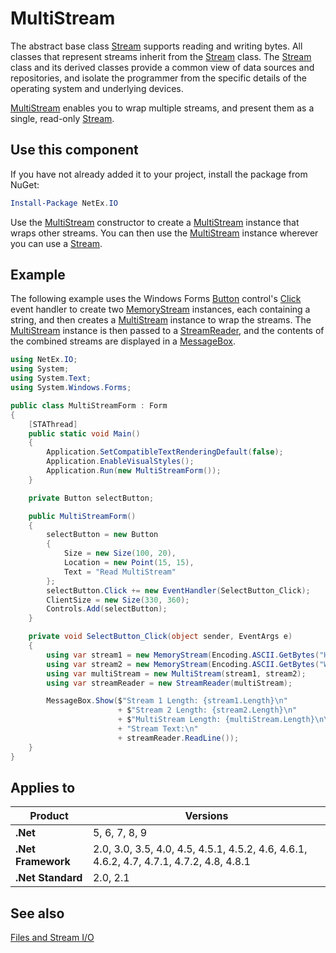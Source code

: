 # MultiStream

The abstract base class [Stream](xref:System.IO.Stream) supports reading and writing bytes. All classes that represent streams inherit from the [Stream](xref:System.IO.Stream) class. The [Stream](xref:System.IO.Stream) class and its derived classes provide a common view of data sources and repositories, and isolate the programmer from the specific details of the operating system and underlying devices.

[MultiStream](xref:NetEx.IO.MultiStream) enables you to wrap multiple streams, and present them as a single, read-only [Stream](xref:System.IO.Stream).

## Use this component

If you have not already added it to your project, install the package from NuGet:

```powershell
Install-Package NetEx.IO
```

Use the [MultiStream](xref:NetEx.IO.MultiStream) constructor to create a [MultiStream](xref:NetEx.IO.MultiStream) instance that wraps other streams. You can then use the [MultiStream](xref:NetEx.IO.MultiStream) instance wherever you can use a [Stream](xref:System.IO.Stream).

## Example

The following example uses the Windows Forms [Button](xref:System.Windows.Forms.Button) control's [Click](xref:System.Windows.Forms.Control.Click) event handler to create two [MemoryStream](xref:System.IO.MemoryStream) instances, each containing a string, and then creates a [MultiStream](xref:NetEx.IO.MultiStream) instance to wrap the streams. The [MultiStream](xref:NetEx.IO.MultiStream) instance is then passed to a [StreamReader](xref:System.IO.StreamReader), and the contents of the combined streams are displayed in a [MessageBox](xref:System.Windows.Forms.MessageBox).

```csharp
using NetEx.IO;
using System;
using System.Text;
using System.Windows.Forms;

public class MultiStreamForm : Form
{
    [STAThread]
    public static void Main()
    {
        Application.SetCompatibleTextRenderingDefault(false);
        Application.EnableVisualStyles();
        Application.Run(new MultiStreamForm());
    }

    private Button selectButton;

    public MultiStreamForm()
    {
        selectButton = new Button
        {
            Size = new Size(100, 20),
            Location = new Point(15, 15),
            Text = "Read MultiStream"
        };
        selectButton.Click += new EventHandler(SelectButton_Click);
        ClientSize = new Size(330, 360);
        Controls.Add(selectButton);
    }

    private void SelectButton_Click(object sender, EventArgs e)
    {
        using var stream1 = new MemoryStream(Encoding.ASCII.GetBytes("Hello "));
        using var stream2 = new MemoryStream(Encoding.ASCII.GetBytes("World!"));
        using var multiStream = new MultiStream(stream1, stream2);
        using var streamReader = new StreamReader(multiStream);

        MessageBox.Show($"Stream 1 Length: {stream1.Length}\n"
                        + $"Stream 2 Length: {stream2.Length}\n"
                        + $"MultiStream Length: {multiStream.Length}\n\n"
                        + "Stream Text:\n"
                        + streamReader.ReadLine());
    }
}
```

## Applies to

Product            | Versions
-------------------|---------
**.Net**           | 5, 6, 7, 8, 9
**.Net Framework** | 2.0, 3.0, 3.5, 4.0, 4.5, 4.5.1, 4.5.2, 4.6, 4.6.1, 4.6.2, 4.7, 4.7.1, 4.7.2, 4.8, 4.8.1
**.Net Standard**  | 2.0, 2.1

## See also

[Files and Stream I/O](https://learn.microsoft.com/en-us/dotnet/standard/io/#streams)